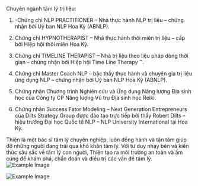Chuyên ngành tâm lý trị liệu:

1. -Chứng chỉ NLP PRACTITIONER – Nhà thực hành NLP trị liệu – chứng nhận bởi Uỷ ban NLP Hoa Kỳ (ABNLP).
2. Chứng chỉ HYPNOTHERAPIST – Nhà thực hành thôi miên trị liệu – cấp bởi Hiệp hội thôi miên Hoa Kỳ.
3. Chứng chỉ TIMELINE THERAPIST – Nhà trị liệu theo liệu pháp dòng thời gian – chứng nhận bởi Hiệp hội Time Line Therapy ™.

4. Chứng chỉ Master Coach NLP – bậc thầy thực hành và chuyên gia trị liệu ứng dụng NLP – chứng nhận bởi Uỷ ban NLP Hoa Kỳ (ABNLP).

5. Chứng nhận Chương trình Nghiên cứu và Ứng dụng Năng lượng Địa sinh học của Công ty CP Năng lượng Vũ trụ Địa sinh học Reiki.

6. Chứng nhận Success Fator Modeling – Next Generation Entrepreneurs của Dilts Strategy Group được đào tạo trực tiếp bởi thầy Robert Dilts – hiệu trưởng Đại học Quốc tế NLP – NLP University International tại Hoa Kỳ.

Thiện là một bác sĩ tâm lý chuyên nghiệp, luôn đồng hành và tận tâm giúp đỡ những người đang trải qua khó khăn tâm lý. Với tư duy nhạy bén và kiến thức sâu sắc về tâm lý con người, Thiện tạo ra môi trường an toàn và ấm cúng để khám phá, chẩn đoán và điều trị các vấn đề tâm lý. ![Example Image](https://trilieutamly.com/wp-content/uploads/2021/11/le-manh-chinh-730x486.jpg)

![Example Image](https://trilieutamly.com/wp-content/uploads/2021/11/le-manh-chinh-5-730x486.jpg)
